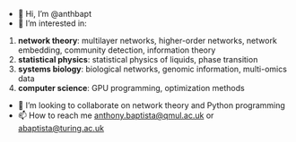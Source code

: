 - 👋 Hi, I’m @anthbapt
- 👀 I’m interested in: 

1. **network theory**: multilayer networks, higher-order networks, network embedding,
                                               community detection, information theory
2. **statistical physics**: statistical physics of liquids, phase transition
3. **systems biology**: biological networks, genomic information, multi-omics data
4. **computer science**: GPU programming, optimization methods
                        
- 💞️ I’m looking to collaborate on network theory and Python programming
- 📫 How to reach me anthony.baptista@qmul.ac.uk or abaptista@turing.ac.uk

<!---
anthbapt/anthbapt is a ✨ special ✨ repository because its `README.md` (this file) appears on your GitHub profile.
You can click the Preview link to take a look at your changes.
--->
